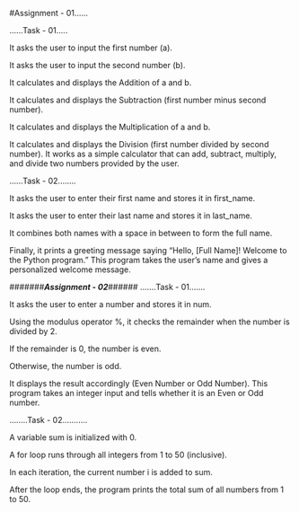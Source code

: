 #Assignment - 01......

......Task - 01.....

It asks the user to input the first number (a).

It asks the user to input the second number (b).

It calculates and displays the Addition of a and b.

It calculates and displays the Subtraction (first number minus second number).

It calculates and displays the Multiplication of a and b.

It calculates and displays the Division (first number divided by second number).
It works as a simple calculator that can add, subtract, multiply, and divide two numbers provided by the user.


......Task - 02........

It asks the user to enter their first name and stores it in first_name.

It asks the user to enter their last name and stores it in last_name.

It combines both names with a space in between to form the full name.

Finally, it prints a greeting message saying “Hello, [Full Name]! Welcome to the Python program.”
This program takes the user’s name and gives a personalized welcome message.


#######***Assignment - 02***######
.......Task - 01.......

It asks the user to enter a number and stores it in num.

Using the modulus operator %, it checks the remainder when the number is divided by 2.

If the remainder is 0, the number is even.

Otherwise, the number is odd.

It displays the result accordingly (Even Number or Odd Number).
This program takes an integer input and tells whether it is an Even or Odd number.

........Task - 02...........

A variable sum is initialized with 0.

A for loop runs through all integers from 1 to 50 (inclusive).

In each iteration, the current number i is added to sum.

After the loop ends, the program prints the total sum of all numbers from 1 to 50.
